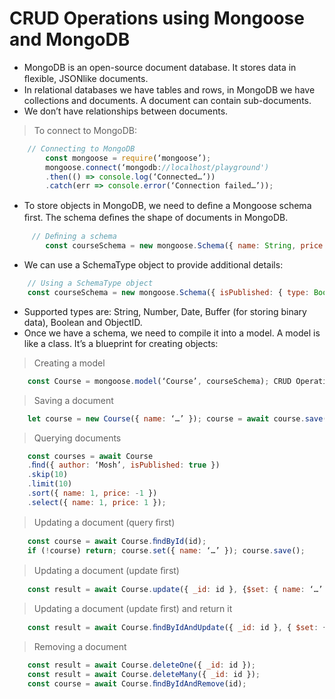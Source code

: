 # CRUD Operations using Mongoose and MongoDB

- MongoDB is an open-source document database. It stores data in ﬂexible, JSONlike documents. 
- In relational databases we have tables and rows, in MongoDB we have collections and documents. A document can contain sub-documents. 
- We don’t have relationships between documents. 

> To connect to MongoDB: 

```javaScript
    // Connecting to MongoDB 
        const mongoose = require(‘mongoose’);
        mongoose.connect(‘mongodb://localhost/playground')
        .then(() => console.log(‘Connected…’))   
        .catch(err => console.error(‘Connection failed…’));
```

- To store objects in MongoDB, we need to deﬁne a Mongoose schema ﬁrst. The schema deﬁnes the shape of documents in MongoDB.

```javaScript
     // Deﬁning a schema
        const courseSchema = new mongoose.Schema({ name: String, price: Number });
```
- We can use a SchemaType object to provide additional details: 

```javaScript
    // Using a SchemaType object 
    const courseSchema = new mongoose.Schema({ isPublished: { type: Boolean, default: false } });
```

- Supported types are: String, Number, Date, Buffer (for storing binary data), Boolean and ObjectID. 
- Once we have a schema, we need to compile it into a model. A model is like a class. It’s a blueprint for creating objects: 

> Creating a model 
```javaScript
    const Course = mongoose.model(‘Course’, courseSchema); CRUD Operations 
```
> Saving a document 
```javaScript
    let course = new Course({ name: ‘…’ }); course = await course.save();
```
> Querying documents 
```javaScript
    const courses = await Course
    .ﬁnd({ author: ‘Mosh’, isPublished: true })
    .skip(10)   
    .limit(10)
    .sort({ name: 1, price: -1 })
    .select({ name: 1, price: 1 });
```
> Updating a document (query ﬁrst) 

```javaScript
    const course = await Course.ﬁndById(id); 
    if (!course) return; course.set({ name: ‘…’ }); course.save();
```
> Updating a document (update ﬁrst) 

```javaScript
    const result = await Course.update({ _id: id }, {$set: { name: ‘…’ } });
```
> Updating a document (update ﬁrst) and return it 

```javaScript
    const result = await Course.ﬁndByIdAndUpdate({ _id: id }, { $set: { name: ‘…’ }}, { new: true });
```
> Removing a document

```javaScript
    const result = await Course.deleteOne({ _id: id }); 
    const result = await Course.deleteMany({ _id: id }); 
    const course = await Course.ﬁndByIdAndRemove(id);
```